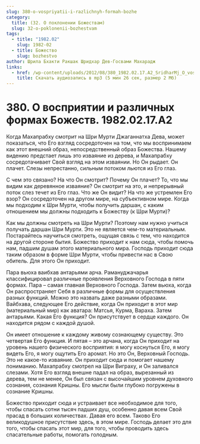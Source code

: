 ```yaml
---
slug: 380-o-vospriyatii-i-razlichnyh-formah-bozhe
category:
  title: (32. О поклонении Божествам)
  slug: 32-o-poklonenii-bozhestvam
tags:
  - title: "1982.02"
    slug: 1982-02
  - title: Божество
    slug: bozhestvo
author: Шрила Бхакти Ракшак Шридхар Дев-Госвами Махарадж
links:
  - href: /wp-content/uploads/2012/08/380_1982.02.17.A2_SridharMj_O_vospriyatii_i_razlichnyh_formah_Bojestv.mp3
    title: Скачать аудиозапись в mp3 (5 мин 26 сек, размер 2 Мб)
---
```


# 380. О восприятии и различных формах Божеств. 1982.02.17.A2

Когда Махапрабху смотрит на Шри Мурти Джаганнатха Дева, может показаться, что Его взгляд сосредоточен на том, что мы воспринимаем как этот внешний образ, непосредственный образ Божества. Нашему видению предстает лишь это изваяние из дерева, и Махапрабху сосредотачивает Свой взгляд на этом изваянии. Но Он рыдает. Он плачет. Слезы непрестанно, сильным потоком льются из Его глаз.

С чем это связано? На что Он смотрит? Почему Он плачет? То, что мы видим как деревянное изваяние? Он смотрит на это, и непрерывный поток слез течет из Его глаз. Что же Он видит? На что же устремлен Его взор? Он сосредоточен на другом мире, на субъективном мире. Когда мы подходим к Шри Мурти, чтобы получить даршан, с каким отношением мы должны подходить к Божеству (к Шри Мурти)?

Как мы должны смотреть на Шри Мурти? Поэтому нам нужно учиться получать даршан Шри Мурти. Это не является чем-то материальным. Постарайтесь научиться смотреть, ощущая связь с тем, что находится на другой стороне бытия. Божество приходит к нам сюда, чтобы помочь нам, падшим душам этого материального мира. Господь приходит сюда таким образом в форме Шри Мурти, чтобы привести нас в Свою обитель. Для этого Он приходит.

Пара вьюха ваибхав антарьями арча. Рамануджачарья классифицировал различные проявления Верховного Господа в пяти формах. Пара – самая главная Верховного Господа. Затем вьюха, когда Он распространяет Себя в различные формы для осуществления разных функций. Можно это назвать даже разными образами. Вайбхава, следующее Его действие, когда Он приходит в этот мир (материальный мир) как аватара: Матсья, Курма, Вараха. Затем антарьями. Какая Его функция? Он присутствует в сердце каждого. Он находится рядом с каждой душой.

Он имеет отношение к каждому живому сознающему существу. Это четвертая Его функция. И пятая – это арчана, когда Он приходит на уровень нашего физического восприятия: я могу коснуться Его, я могу видеть Его, я могу ощутить Его аромат. Но это Он, Верховный Господь. Это не какое-то изваяние. Он приходит сюда и помогает нашему пониманию. Махапрабху смотрел на Шри Виграху, и Он заливался слезами. Хотя Его взгляд внешне падал на образ, вырезанный из дерева, тем не менее, Он был связан с высочайшим уровнем духовного сознания, сознания Кришны. Его мысли были глубоко погружены в сознание Кришны.

Божество приходит сюда и устраивает все необходимое для того, чтобы спасать сотни тысяч падших душ, особенно давая всем Свой прасад в больших количествах. Давая его всем. Таково Его великодушное присутствие здесь, в этом мире. Господь делает это для того, чтобы спасать этот мир, для того, чтобы проводить здесь спасательные работы, помогать голодным.

